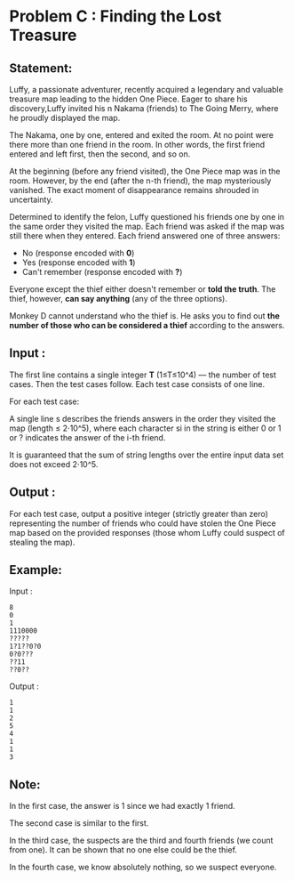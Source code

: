# Problem C : Finding the Lost Treasure

## Statement:

Luffy, a passionate adventurer, recently acquired a legendary and valuable treasure map leading to the hidden One Piece. Eager to share his discovery,Luffy invited his n Nakama (friends) to The Going Merry, where he proudly displayed the map.

The Nakama, one by one, entered and exited the room. At no point were there more than one friend in the room. In other words, the first friend entered and left first, then the second, and so on.

At the beginning (before any friend visited), the One Piece map was in the room. However, by the end (after the n-th friend), the map mysteriously vanished. The exact moment of disappearance remains shrouded in uncertainty.

Determined to identify the felon, Luffy questioned his friends one by one in the same order they visited the map. Each friend was asked if the map was still there when they entered. Each friend answered one of three answers:

- No (response encoded with **0**)
- Yes (response encoded with **1**)
- Can't remember (response encoded with **?**)

Everyone except the thief either doesn't remember or **told the truth**. The thief, however, **can say anything** (any of the three options).

Monkey D cannot understand who the thief is. He asks you to find out **the number of those who can be considered a thief** according to the answers.

## Input :

The first line contains a single integer **T** (1≤T≤10^4) — the number of test cases. Then the test cases follow. Each test case consists of one line.

For each test case:

A single line s describes the friends answers in the order they visited the map (length ≤ 2⋅10^5), where each character si in the string is either 0 or 1 or ? indicates the answer of the i-th friend.

It is guaranteed that the sum of string lengths over the entire input data set does not exceed 2⋅10^5.

## Output :

For each test case, output a positive integer (strictly greater than zero) representing the number of friends who could have stolen the One Piece map based on the provided responses (those whom Luffy could suspect of stealing the map).

## Example:

Input :

```
8
0
1
1110000
?????
1?1??0?0
0?0???
??11
??0??
```

Output :

```
1
1
2
5
4
1
1
3
```

## Note:

In the first case, the answer is 1
since we had exactly 1
friend.

The second case is similar to the first.

In the third case, the suspects are the third and fourth friends (we count from one). It can be shown that no one else could be the thief.

In the fourth case, we know absolutely nothing, so we suspect everyone.
